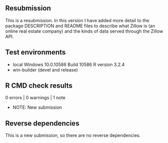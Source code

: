 ## Resubmission
This is a resubmission. In this version I have added more detail to the package
DESCRIPTION and README files to describe what Zillow is (an online real estate
company) and the kinds of data served through the Zillow API.


## Test environments

* local Windows 10.0.10586 Build 10586 R version 3.2.4
* win-builder (devel and release)


## R CMD check results

0 errors | 0 warnings | 1 note

* NOTE: New submission


## Reverse dependencies

This is a new submission, so there are no reverse dependencies.
